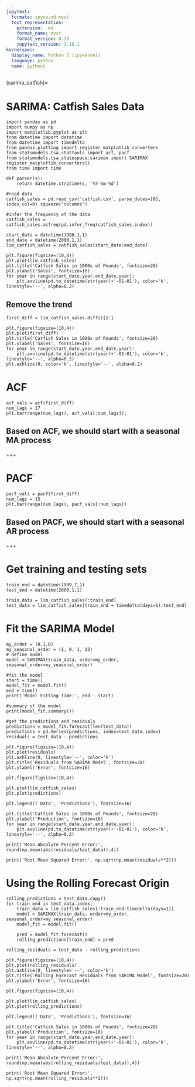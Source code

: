 ```yaml
---
jupytext:
  formats: ipynb,md:myst
  text_representation:
    extension: .md
    format_name: myst
    format_version: 0.13
    jupytext_version: 1.16.1
kernelspec:
  display_name: Python 3 (ipykernel)
  language: python
  name: python3
---
```


(sarima_catfish)=
# SARIMA: Catfish Sales Data

```{code-cell} ipython3
import pandas as pd
import numpy as np
import matplotlib.pyplot as plt
from datetime import datetime
from datetime import timedelta
from pandas.plotting import register_matplotlib_converters
from statsmodels.tsa.stattools import acf, pacf
from statsmodels.tsa.statespace.sarimax import SARIMAX
register_matplotlib_converters()
from time import time
```

```{code-cell} ipython3
def parser(s):
    return datetime.strptime(s, '%Y-%m-%d')
```

```{code-cell} ipython3
#read data
catfish_sales = pd.read_csv('catfish.csv', parse_dates=[0], index_col=0).squeeze("columns")
```

```{code-cell} ipython3
#infer the frequency of the data
catfish_sales = catfish_sales.asfreq(pd.infer_freq(catfish_sales.index))
```

```{code-cell} ipython3
start_date = datetime(1996,1,1)
end_date = datetime(2000,1,1)
lim_catfish_sales = catfish_sales[start_date:end_date]
```

```{code-cell} ipython3
plt.figure(figsize=(10,4))
plt.plot(lim_catfish_sales)
plt.title('Catfish Sales in 1000s of Pounds', fontsize=20)
plt.ylabel('Sales', fontsize=16)
for year in range(start_date.year,end_date.year):
    plt.axvline(pd.to_datetime(str(year)+'-01-01'), color='k', linestyle='--', alpha=0.2)
```

## Remove the trend

```{code-cell} ipython3
first_diff = lim_catfish_sales.diff()[1:]
```

```{code-cell} ipython3
plt.figure(figsize=(10,4))
plt.plot(first_diff)
plt.title('Catfish Sales in 1000s of Pounds', fontsize=20)
plt.ylabel('Sales', fontsize=16)
for year in range(start_date.year,end_date.year):
    plt.axvline(pd.to_datetime(str(year)+'-01-01'), color='k', linestyle='--', alpha=0.2)
plt.axhline(0, color='k', linestyle='--', alpha=0.2)
```

# ACF

```{code-cell} ipython3
acf_vals = acf(first_diff)
num_lags = 17
plt.bar(range(num_lags), acf_vals[:num_lags]);
```

## Based on ACF, we should start with a seasonal MA process

+++

# PACF

```{code-cell} ipython3
pacf_vals = pacf(first_diff)
num_lags = 15
plt.bar(range(num_lags), pacf_vals[:num_lags])
```

## Based on PACF, we should start with a seasonal AR process

+++

# Get training and testing sets

```{code-cell} ipython3
train_end = datetime(1999,7,1)
test_end = datetime(2000,1,1)

train_data = lim_catfish_sales[:train_end]
test_data = lim_catfish_sales[train_end + timedelta(days=1):test_end]
```

# Fit the SARIMA Model

```{code-cell} ipython3
my_order = (0,1,0)
my_seasonal_order = (1, 0, 1, 12)
# define model
model = SARIMAX(train_data, order=my_order, seasonal_order=my_seasonal_order)
```

```{code-cell} ipython3
#fit the model
start = time()
model_fit = model.fit()
end = time()
print('Model Fitting Time:', end - start)
```

```{code-cell} ipython3
#summary of the model
print(model_fit.summary())
```

```{code-cell} ipython3
#get the predictions and residuals
predictions = model_fit.forecast(len(test_data))
predictions = pd.Series(predictions, index=test_data.index)
residuals = test_data - predictions
```

```{code-cell} ipython3
plt.figure(figsize=(10,4))
plt.plot(residuals)
plt.axhline(0, linestyle='--', color='k')
plt.title('Residuals from SARIMA Model', fontsize=20)
plt.ylabel('Error', fontsize=16)
```

```{code-cell} ipython3
plt.figure(figsize=(10,4))

plt.plot(lim_catfish_sales)
plt.plot(predictions)

plt.legend(('Data', 'Predictions'), fontsize=16)

plt.title('Catfish Sales in 1000s of Pounds', fontsize=20)
plt.ylabel('Production', fontsize=16)
for year in range(start_date.year,end_date.year):
    plt.axvline(pd.to_datetime(str(year)+'-01-01'), color='k', linestyle='--', alpha=0.2)
```

```{code-cell} ipython3
print('Mean Absolute Percent Error:', round(np.mean(abs(residuals/test_data)),4))
```

```{code-cell} ipython3
print('Root Mean Squared Error:', np.sqrt(np.mean(residuals**2)))
```

# Using the Rolling Forecast Origin

```{code-cell} ipython3
rolling_predictions = test_data.copy()
for train_end in test_data.index:
    train_data = lim_catfish_sales[:train_end-timedelta(days=1)]
    model = SARIMAX(train_data, order=my_order, seasonal_order=my_seasonal_order)
    model_fit = model.fit()

    pred = model_fit.forecast()
    rolling_predictions[train_end] = pred
```

```{code-cell} ipython3
rolling_residuals = test_data - rolling_predictions
```

```{code-cell} ipython3
plt.figure(figsize=(10,4))
plt.plot(rolling_residuals)
plt.axhline(0, linestyle='--', color='k')
plt.title('Rolling Forecast Residuals from SARIMA Model', fontsize=20)
plt.ylabel('Error', fontsize=16)
```

```{code-cell} ipython3
plt.figure(figsize=(10,4))

plt.plot(lim_catfish_sales)
plt.plot(rolling_predictions)

plt.legend(('Data', 'Predictions'), fontsize=16)

plt.title('Catfish Sales in 1000s of Pounds', fontsize=20)
plt.ylabel('Production', fontsize=16)
for year in range(start_date.year,end_date.year):
    plt.axvline(pd.to_datetime(str(year)+'-01-01'), color='k', linestyle='--', alpha=0.2)
```

```{code-cell} ipython3
print('Mean Absolute Percent Error:', round(np.mean(abs(rolling_residuals/test_data)),4))
```

```{code-cell} ipython3
print('Root Mean Squared Error:', np.sqrt(np.mean(rolling_residuals**2)))
```

```{code-cell} ipython3

```

